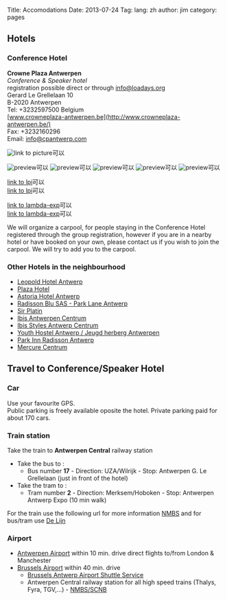 Title: Accomodations
Date: 2013-07-24
Tag: 
lang: zh
author: jim
category: pages
## Hotels


### Conference Hotel

__Crowne Plaza Antwerpen__  
_Conference & Speaker hotel_  
registration possible direct or through [info@loadays.org](mailto:info@loadays.org)  
Gerard Le Grellelaan 10  
B-2020 Antwerpen  
Tel: +3232597500
Belgium  
[www.crowneplaza-antwerpen.be](http://www.crowneplaza-antwerpen.be/)  
Fax: +3232160296  
Email: [info@cpantwerp.com](info@cpantwerp.com)  

![link to picture](|filename|../images/blue_energy_02.png)可以  

![preview](|filename|../images/blue_energy_02.png)可以 
![preview](|filename|images/blue_energy_02.png)可以 
![preview](|filename|/images/blue_energy_02.png)可以 
![preview](|filename|static/images/blue_energy_02.png)可以 
![preview](|filename|/static/images/blue_energy_02.png)可以 

[link to lpi](|filename|lpi.md)可以  
[link to lpi](|filename|./lpi.md)可以  

[link to lambda-exp](|filename|scheme/lambda-exp.md)可以  
[link to lambda-exp](|filename|./scheme/lambda-exp.md)可以  



We will organize a carpool, for people staying in the Conference Hotel registered through the group registration, however if you are in a nearby hotel or have booked on your own, please contact us if you wish to join the carpool.
We will try to add you to the carpool.



### Other Hotels in the neighbourhood

-   [Leopold Hotel Antwerp](http://www.leopoldhotelantwerp.com/)
-   [Plaza Hotel](http://www.plaza.be)
-   [Astoria Hotel Antwerp](http://www.astoria-antwerp.com/)
-   [Radisson Blu SAS - Park Lane Antwerp](http://www.radissonblu.com/parklanehotel-antwerp)
-   [Sir Platin](http://www.sirplantin-antwerp.com)
-   [Ibis Antwerpen Centrum](http://www.ibishotel.com/nl/hotel-1453-ibis-antwerpen-centrum/)
-   [Ibis Styles Antwerp Centrum](http://www.ibis.com/gb/hotel-8023-ibis-styles-antwerpen-city-center-voorheen-all-seasons/index.shtml)
-   [Youth Hostel Antwerp / Jeugd herberg Antwerpen](http://www.vjh.be/antwerpen.htm)
-   [Park Inn Radisson Antwerp](http://www.parkinn.com/hotel-antwerpen)
-   [Mercure Centrum](http://www.mercure.com/nl/hotel-8094-hotel-mercure-antwerpen-centrum-opera/index.shtml)


## Travel to Conference/Speaker Hotel


### Car

Use your favourite GPS.  
Public parking is freely available oposite the hotel. 
Private parking paid for about 170 cars.  


### Train station

Take the train to __Antwerpen Central__ railway station

-   Take the bus to :
    -   Bus number __17__ - Direction: UZA/Wilrijk - Stop: Antwerpen G. Le Grellelaan (just in front of the hotel)
-   Take the tram to :
    -   Tram number __2__ - Direction: Merksem/Hoboken - Stop: Antwerpen Antwerp Expo (10 min walk)

For the train use the following url for more information [NMBS](http://www.belgianrail.be/) and for bus/tram use [De Lijn](http://www.delijn.be/)


### Airport 

-   [Antwerpen Airport](http://www.antwerp-airport.be/) within 10 min. drive direct flights to/from London & Manchester  
-   [Brussels Airport](http://www.brusselsairport.be/) within 40 min. drive
    -   [Brussels Antwerp Airport Shuttle Service](http://www.airportexpress.be/)
    -   Antwerpen Central railway station for all high speed trains (Thalys, Fyra, TGV,…) - [NMBS/SCNB](http://www.belgianrail.be/)

